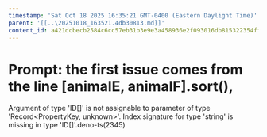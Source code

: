 ```yaml
---
timestamp: 'Sat Oct 18 2025 16:35:21 GMT-0400 (Eastern Daylight Time)'
parent: '[[..\20251018_163521.4db30813.md]]'
content_id: a421dcbecb2584c6cc57eb31b3e9e3a458936e2f093016db815322354ff625d1
---
```


# Prompt: the first issue comes from the line \[animalE, animalF].sort(),

Argument of type 'ID\[]' is not assignable to parameter of type 'Record\<PropertyKey, unknown>'.
Index signature for type 'string' is missing in type 'ID\[]'.deno-ts(2345)
